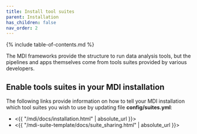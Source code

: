```yaml
---
title: Install tool suites
parent: Installation
has_children: false
nav_order: 2
---
```


{% include table-of-contents.md %}

The MDI frameworks provide the structure to run data analysis tools,
but the pipelines and apps themselves come from tools suites provided
by various developers.

## Enable tools suites in your MDI installation

The following links provide information on how to tell your MDI installation
which tool suites you wish to use by updating file **config/suites.yml**:

- <{{ "/mdi/docs/installation.html" | absolute_url }}>
- <{{ "/mdi-suite-template/docs/suite_sharing.html" | absolute_url }}>
